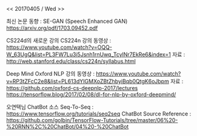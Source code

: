 << 20170405 / Wed >>

최신 논문 동향 : SE-GAN (Speech Enhanced GAN)
https://arxiv.org/pdf/1703.09452.pdf

CS224d의 새로운 강의 CS224n
강의 동영상 : https://www.youtube.com/watch?v=OQQ-W_63UgQ&list=PL3FW7Lu3i5Jsnh1rnUwq_TcylNr7EkRe6&index=1
자료 : http://web.stanford.edu/class/cs224n/syllabus.html

Deep Mind Oxford NLP
강의 동영상 : https://www.youtube.com/watch?v=RP3tZFcC2e8&list=PL613dYIGMXoZBtZhbyiBqb0QtgK6oJbpm
자료 : https://github.com/oxford-cs-deepnlp-2017/lectures
https://tensorflow.blog/2017/02/08/dl-for-nlp-by-oxford-deepmind/

오연택님 ChatBot 소스
Seq-To-Seq : https://www.tensorflow.org/tutorials/seq2seq
ChatBot Source Reference : https://github.com/golbin/TensorFlow-Tutorials/tree/master/06%20-%20RNN%2C%20ChatBot/04%20-%20ChatBot
